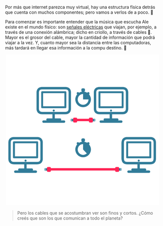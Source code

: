 Por más que internet parezca muy virtual, hay una estructura física detrás que cuenta con muchos componentes; pero vamos a verlos de a poco. :eyes:

Para comenzar es importante entender que la música que escucha Ale existe en el mundo físico: son [señales eléctricas](https://es.wikipedia.org/wiki/Se%C3%B1al_el%C3%A9ctrica) que viajan, por ejemplo, a través de una conexión alámbrica; dicho en criollo, a través de cables :electric_plug:. Mayor es el grosor del cable, mayor la cantidad de información que podrá viajar a la vez. Y, cuanto mayor sea la distancia entre las computadoras, más tardará en llegar esa información a la compu destino. :turtle: 

<center><img src="https://raw.githubusercontent.com/MumukiProject/mumuki-guia-text-redes-e-internet/master/images/ej10-01_1524151659173.png" alt="ej10-01_1524151659173.png" width="500px" height="auto"></center>

> Pero los cables que se acostumbran ver son finos y cortos. ¿Cómo creés que son los que comunican a todo el planeta?
